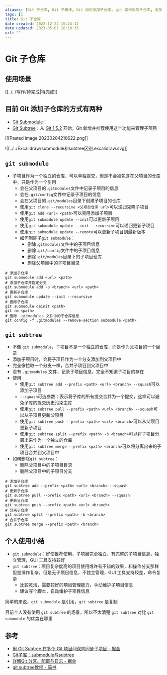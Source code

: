 ```yaml
---
aliases: [Git 子仓库, Git 子模块, Git 如何添加子仓库, git 如何添加子仓库, 添加子仓库]
tags: []
title: Git 子仓库
date created: 2022-12-22 15:24:12
date updated: 2023-05-07 18:18:33
url: ""
---
```


# Git 子仓库

## 使用场景

[[../../写作/待完成|待完成]]

## 目前 Git 添加子仓库的方式有两种

- [Git Submodule](https://link.juejin.cn?target=http%3A%2F%2Fgit-scm.com%2Fdocs%2Fgit-submodule "http://git-scm.com/docs/git-submodule")：
- [Git Subtree](https://link.juejin.cn?target=https%3A%2F%2Fmedium.com%2F%40porteneuve%2Fmastering-git-Subtrees-943d29a798ec "https://medium.com/@porteneuve/mastering-git-Subtrees-943d29a798ec")：从 [Git 1.5.2](https://link.juejin.cn?target=http%3A%2F%2Flwn.net%2FArticles%2F235109%2F "http://lwn.net/Articles/235109/") 开始，Git 新增并推荐使用这个功能来管理子项目

![[Pasted image 20230204210622.png]]

![[../../Excalidraw/submodule和subtree区别.excalidraw.svg]]

## `git submodule`

- 子项目作为一个独立的仓库，可以单独提交，但是不会被包含在父项目的仓库中，只是作为一个引用
	- 会在父项目的`.gitmodules`文件中记录子项目的信息
	- 会在`.git/config`文件中记录子项目的信息
	- 会在父项目的`.git/modules`目录下创建子项目的仓库
	- 使用`git clone --recursive <父项目仓库 url>`可以递归克隆子项目
	- 使用`git add <url> <path>`可以克隆添加子项目
	- 使用`git submodule update --init`可以更新子项目
	- 使用`git submodule update --init --recursive`可以递归更新子项目
	- 使用`git submodule update --remote`可以更新子项目到最新版本
	- 如何删除子`git submodule`：
		- 删除`.gitmodules`文件中的子项目信息
		- 删除`.git/config`文件中的子项目信息
		- 删除`.git/modules`目录下的子项目仓库
		- 删除父项目中的子项目目录

```shell
# 添加子仓库
git submodule add <url> <path>
# 添加子仓库并指定分支
git submodule add -b <branch> <url> <path>
# 更新子仓库
git submodule update --init --recursive
# 删除子仓库
git submodule deinit <path>
git rm <path>
# 删除 .gitmodules 文件中的子仓库信息
git config -f .gitmodules --remove-section submodule.<path>
```

## `git subtree`

 - 不像 `git submodule`，子项目不是一个独立的仓库，而是作为父项目的一个目录
- 添加子项目时，会将子项目作为一个分支添加到父项目中
- 完全像拉取一个分支一样，合并子项目到父项目中
- 没有 `.gitmodules` 文件，记录子项目信息，完全不知道子项目的存在
- 使用
	- 使用`git subtree add --prefix <path> <url> <branch> --squash`可以添加子项目
	- `--squash`可选参数：表示将子库的所有提交合并为一个提交，这样可以避免子库的提交历史污染主库
	- 使用`git subtree pull --prefix <path> <url> <branch> --squash`可以从子项目更新父项目
	- 使用`git subtree push --prefix <path> <url> <branch>`可以从父项目更新子项目
	- 使用`git subtree split --prefix <path> -b <branch>`可以将子项目分离出来作为一个独立的仓库
	- 使用`git subtree merge --prefix <path> <branch>`可以将分离出来的子项目合并到父项目中
- 如何删除`git subtree`：
	- 删除父项目中的子项目目录
	- 删除父项目中的子项目分支

```shell
# 添加子仓库
git subtree add --prefix <path> <url> <branch> --squash
# 更新子仓库
git subtree pull --prefix <path> <url> <branch> --squash
# 更新父仓库
git subtree push --prefix <path> <url> <branch>
# 分离子仓库
git subtree split --prefix <path> -b <branch>
# 合并子仓库
git subtree merge --prefix <path> <branch>
```

## 个人使用小结

- `git submodule`：好使推荐使用，子项目完全独立，有完整的子项目信息，独立管理，GUI 工具支持较好
- `git subtree`：项目复杂度高的项目使用或许有不错的效果，和操作分支那样但是操作复杂，但是无子项目信息，不独立管理，GUI 工具支持较差，命令复杂
  - 比较灵活，需要较好的项目管理能力，手动维护子项目信息
  - 建议写个脚本，自动维护子项目信息

简单的来说，`git submodule` 是引用，`git subtree` 是复制

目前个人没有使用 `git subtree` 的场景，所以不太清楚 `git subtree` 对比 `git submodule` 的优势在哪里

## 参考

- [用 Git Subtree 在多个 Git 项目间双向同步子项目 - 掘金](https://juejin.cn/post/6844903762176262157)
- [Git子库：submodule与subtree](https://juejin.cn/post/7077775905888124941)
- [详解Git 分区、配置与日志 - 掘金](https://juejin.cn/post/7075716719917924388)
- [git subtree教程 - 简书](https://www.jianshu.com/p/d42d330bfead)
